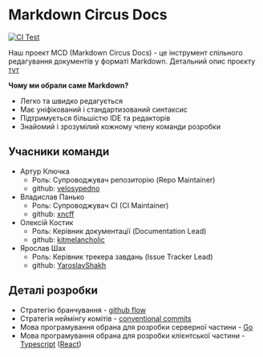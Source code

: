 # Markdown Circus Docs

[![CI Test](https://github.com/ukma-cs-ssdm-2025/team-circus/actions/workflows/ci.yml/badge.svg?branch=main)](https://github.com/ukma-cs-ssdm-2025/team-circus/actions/workflows/ci.yml)

Наш проект MCD (Markdown Circus Docs) - це інструмент спільного редагування документів у форматі Markdown. Детальний опис проєкту [тут](./Project-Description.md)
  
**Чому ми обрали саме Markdown?**

- Легко та швидко редагується
- Має уніфікований і стандартизований синтаксис
- Підтримується більшістю IDE та редакторів
- Знайомий і зрозумілий кожному члену команди розробки

## Учасники команди

- Артур Ключка
  - Роль: Супроводжувач репозиторію (Repo Maintainer)
  - github: [velosypedno](https://github.com/velosypedno)
- Владислав Панько
  - Роль: Супроводжувач CI (CI Maintainer)
  - github: [xncff](https://github.com/xncff)
- Олексій Костик
  - Роль: Керівник документації (Documentation Lead)
  - github: [kitmelancholic](https://github.com/kitmelancholic)
- Ярослав Шах
  - Роль: Керівник трекера завдань (Issue Tracker Lead)
  - github: [YaroslavShakh](https://github.com/YaroslavShakh)

## Деталі розробки

- Стратегію бранчування - [github flow](https://docs.github.com/en/get-started/using-github/github-flow)
- Стратегія неймінгу комітів - [conventional commits](https://www.conventionalcommits.org/en/v1.0.0/)
- Мова програмування обрана для розробки серверної частини - [Go](https://go.dev/)
- Мова програмування обрана для розробки клієнтської частини - [Typescript](https://www.typescriptlang.org/) ([React](https://react.dev/))
